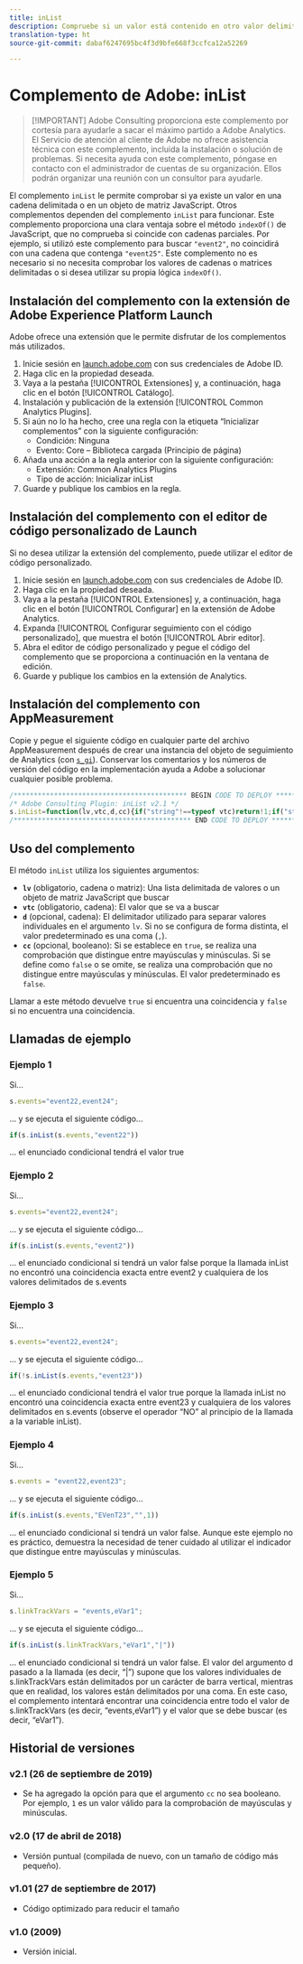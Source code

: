 ```yaml
---
title: inList
description: Compruebe si un valor está contenido en otro valor delimitado por caracteres.
translation-type: ht
source-git-commit: dabaf6247695bc4f3d9bfe668f3ccfca12a52269

---
```



# Complemento de Adobe: inList

>[!IMPORTANT] Adobe Consulting proporciona este complemento por cortesía para ayudarle a sacar el máximo partido a Adobe Analytics. El Servicio de atención al cliente de Adobe no ofrece asistencia técnica con este complemento, incluida la instalación o solución de problemas. Si necesita ayuda con este complemento, póngase en contacto con el administrador de cuentas de su organización. Ellos podrán organizar una reunión con un consultor para ayudarle.

El complemento `inList` le permite comprobar si ya existe un valor en una cadena delimitada o en un objeto de matriz JavaScript. Otros complementos dependen del complemento `inList` para funcionar. Este complemento proporciona una clara ventaja sobre el método `indexOf()` de JavaScript, que no comprueba si coincide con cadenas parciales. Por ejemplo, si utilizó este complemento para buscar `"event2"`, no coincidirá con una cadena que contenga `"event25"`. Este complemento no es necesario si no necesita comprobar los valores de cadenas o matrices delimitadas o si desea utilizar su propia lógica `indexOf()`.

## Instalación del complemento con la extensión de Adobe Experience Platform Launch

Adobe ofrece una extensión que le permite disfrutar de los complementos más utilizados.

1. Inicie sesión en [launch.adobe.com](https://launch.adobe.com) con sus credenciales de Adobe ID.
1. Haga clic en la propiedad deseada.
1. Vaya a la pestaña [!UICONTROL Extensiones] y, a continuación, haga clic en el botón [!UICONTROL Catálogo].
1. Instalación y publicación de la extensión [!UICONTROL Common Analytics Plugins].
1. Si aún no lo ha hecho, cree una regla con la etiqueta “Inicializar complementos” con la siguiente configuración:
   * Condición: Ninguna
   * Evento: Core – Biblioteca cargada (Principio de página)
1. Añada una acción a la regla anterior con la siguiente configuración:
   * Extensión: Common Analytics Plugins
   * Tipo de acción: Inicializar inList
1. Guarde y publique los cambios en la regla.

## Instalación del complemento con el editor de código personalizado de Launch

Si no desea utilizar la extensión del complemento, puede utilizar el editor de código personalizado.

1. Inicie sesión en [launch.adobe.com](https://launch.adobe.com) con sus credenciales de Adobe ID.
1. Haga clic en la propiedad deseada.
1. Vaya a la pestaña [!UICONTROL Extensiones] y, a continuación, haga clic en el botón [!UICONTROL Configurar] en la extensión de Adobe Analytics.
1. Expanda [!UICONTROL Configurar seguimiento con el código personalizado], que muestra el botón [!UICONTROL Abrir editor].
1. Abra el editor de código personalizado y pegue el código del complemento que se proporciona a continuación en la ventana de edición.
1. Guarde y publique los cambios en la extensión de Analytics.

## Instalación del complemento con AppMeasurement

Copie y pegue el siguiente código en cualquier parte del archivo AppMeasurement después de crear una instancia del objeto de seguimiento de Analytics (con [`s_gi`](../functions/s-gi.md)). Conservar los comentarios y los números de versión del código en la implementación ayuda a Adobe a solucionar cualquier posible problema.

```js
/******************************************* BEGIN CODE TO DEPLOY *******************************************/
/* Adobe Consulting Plugin: inList v2.1 */
s.inList=function(lv,vtc,d,cc){if("string"!==typeof vtc)return!1;if("string"===typeof lv)lv=lv.split(d||",");else if("object"!== typeof lv)return!1;d=0;for(var e=lv.length;d<e;d++)if(1==cc&&vtc===lv[d]||vtc.toLowerCase()===lv[d].toLowerCase())return!0;return!1};
/******************************************** END CODE TO DEPLOY ********************************************/
```

## Uso del complemento

El método `inList` utiliza los siguientes argumentos:

* **`lv`** (obligatorio, cadena o matriz): Una lista delimitada de valores o un objeto de matriz JavaScript que buscar
* **`vtc`** (obligatorio, cadena): El valor que se va a buscar
* **`d`** (opcional, cadena): El delimitador utilizado para separar valores individuales en el argumento `lv`. Si no se configura de forma distinta, el valor predeterminado es una coma (`,`).
* **`cc`** (opcional, booleano): Si se establece en `true`, se realiza una comprobación que distingue entre mayúsculas y minúsculas. Si se define como `false` o se omite, se realiza una comprobación que no distingue entre mayúsculas y minúsculas. El valor predeterminado es `false`.

Llamar a este método devuelve `true` si encuentra una coincidencia y `false` si no encuentra una coincidencia.

## Llamadas de ejemplo

### Ejemplo 1

Si...

```js
s.events="event22,event24";
```

... y se ejecuta el siguiente código...

```js
if(s.inList(s.events,"event22"))
```

... el enunciado condicional tendrá el valor true

### Ejemplo 2

Si...

```js
s.events="event22,event24";
```

... y se ejecuta el siguiente código...

```js
if(s.inList(s.events,"event2"))
```

... el enunciado condicional si tendrá un valor false porque la llamada inList no encontró una coincidencia exacta entre event2 y cualquiera de los valores delimitados de s.events

### Ejemplo 3

Si...

```js
s.events="event22,event24";
```

... y se ejecuta el siguiente código...

```js
if(!s.inList(s.events,"event23"))
```

... el enunciado condicional tendrá el valor true porque la llamada inList no encontró una coincidencia exacta entre event23 y cualquiera de los valores delimitados en s.events (observe el operador “NO” al principio de la llamada a la variable inList).

### Ejemplo 4

Si...

```js
s.events = "event22,event23";
```

... y se ejecuta el siguiente código...

```js
if(s.inList(s.events,"EVenT23","",1))
```

... el enunciado condicional si tendrá un valor false.  Aunque este ejemplo no es práctico, demuestra la necesidad de tener cuidado al utilizar el indicador que distingue entre mayúsculas y minúsculas.

### Ejemplo 5

Si...

```js
s.linkTrackVars = "events,eVar1";
```

... y se ejecuta el siguiente código...

```js
if(s.inList(s.linkTrackVars,"eVar1","|"))
```

... el enunciado condicional si tendrá un valor false.  El valor del argumento d pasado a la llamada (es decir, “|”) supone que los valores individuales de s.linkTrackVars están delimitados por un carácter de barra vertical, mientras que en realidad, los valores están delimitados por una coma.  En este caso, el complemento intentará encontrar una coincidencia entre todo el valor de s.linkTrackVars (es decir, “events,eVar1”) y el valor que se debe buscar (es decir, “eVar1”).

## Historial de versiones

### v2.1 (26 de septiembre de 2019)

* Se ha agregado la opción para que el argumento `cc` no sea booleano. Por ejemplo, `1` es un valor válido para la comprobación de mayúsculas y minúsculas.

### v2.0 (17 de abril de 2018)

* Versión puntual (compilada de nuevo, con un tamaño de código más pequeño).

### v1.01 (27 de septiembre de 2017)

* Código optimizado para reducir el tamaño

### v1.0 (2009)

* Versión inicial.


